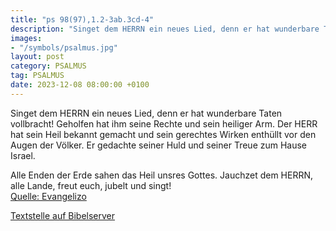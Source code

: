 ```yaml
---
title: "ps 98(97),1.2-3ab.3cd-4"
description: "Singet dem HERRN ein neues Lied, denn er hat wunderbare Taten vollbracht! Geholfen hat ihm seine Rechte und sein heiliger Arm.  Der HERR hat sein Heil bekannt gemacht und sein gerechtes Wirken enthüllt vor den Augen der Völker. Er gedachte seiner Huld und seiner Treue zum Hause I...."
images:
- "/symbols/psalmus.jpg"
layout: post
category: PSALMUS
tag: PSALMUS
date: 2023-12-08 08:00:00 +0100
---
```

Singet dem HERRN ein neues Lied, denn er hat wunderbare Taten vollbracht! Geholfen hat ihm seine Rechte und sein heiliger Arm. 
Der HERR hat sein Heil bekannt gemacht und sein gerechtes Wirken enthüllt vor den Augen der Völker.
Er gedachte seiner Huld
und seiner Treue zum Hause Israel.<!--more--> 

Alle Enden der Erde sahen
das Heil unsres Gottes.
Jauchzet dem HERRN, alle Lande, freut euch, jubelt und singt!<br>
[Quelle: Evangelizo](https://evangeliumtagfuertag.org/DE/gospel)

[Textstelle auf Bibelserver](https://www.bibleserver.com/EU/ps98(97),1.2-3ab.3cd-4)
